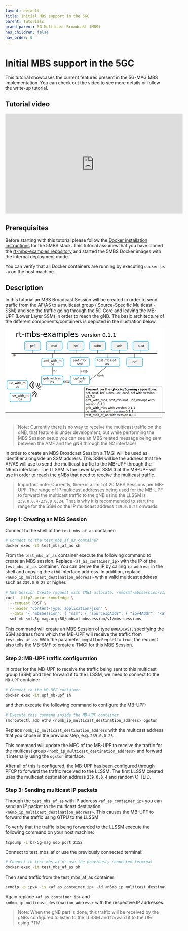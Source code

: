 ```yaml
---
layout: default
title: Initial MBS support in the 5GC
parent: Tutorials
grand_parent: 5G Multicast Broadcast (MBS)
has_children: false
nav_order: 0
---
```


# Initial MBS support in the 5GC

This tutorial showcases the current features present in the 5G-MAG MBS implementation. You can check out the video to
see more details or follow the write-up tutorial.

## Tutorial video

<iframe width="560" height="315" src="https://www.youtube.com/embed/lJh2F0xXxpE?si=qtvABXQwNoHkaveH" title="YouTube video player" frameborder="0" allow="accelerometer; autoplay; clipboard-write; encrypted-media; gyroscope; picture-in-picture; web-share" referrerpolicy="strict-origin-when-cross-origin" allowfullscreen></iframe>

## Prerequisites

Before starting with this tutorial please follow
the [Docker installation instructions](https://github.com/5G-MAG/rt-mbs-examples) for the
5MBS stack. This tutorial assumes that you have cloned
the [rt-mbs-examples repository](https://github.com/5G-MAG/rt-mbs-examples) and started the 5MBS Docker images with the
internal deployment mode.

You can verify that all Docker containers are running by executing `docker ps -a` on the host machine.

## Description

In this tutorial an MBS Broadcast Session will be created in order to send traffic from the AF/AS to a multicast group (
Source-Specific Multicast - SSM) and see the traffic going through the 5G Core and leaving the MB-UPF (Lower Layer SSM) in order to reach the gNB. The basic
architecture of the different components/containers is depicted in the illustration below.

![5GUC Playback](../../../assets/images/5mbs/mbs-architecture-tutorial.png)

> Note: Currently there is no way to receive the multicast traffic on the gNB, that feature is under development, but
> while performing the MBS Session setup you can see an MBS related message being sent between the AMF and the gNB
> through the N2 interface!

In order to create an MBS Broadcast Session a TMGI will be used as identifier alongside an SSM address. This SSM will be the address that the AF/AS will use to send the multicast traffic to the MB-UPF through the N6mb interface. The LLSSM is the lower layer SSM that the MB-UPF will use in order to reach the gNBs that need to receive the
multicast traffic.

> Important note: Currently, there is a limit of 20 MBS Sessions per MB-UPF. The range of IP multicast addresses being used for the MB-UPF to forward the multicast traffic to the gNB using the LLSSM is `239.0.0.4-239.0.0.24`. That is why it is recommended to start the range for the SSM on the IP multicast address `239.0.0.25` onwards.

### Step 1: Creating an MBS Session

Connect to the shell of the `test_mbs_af_as` container:

```bash
# Connect to the test_mbs_af_as container
docker exec -it test_mbs_af_as sh
```

From the `test_mbs_af_as` container execute the following command to create an MBS session.
Replace `<af_as_container_ip>` with the IP of the `test_mbs_af_as` container. You can derive the IP by
calling `ip address` in the shell and copying the `eth0` interface address. In addition,
replace `<n6mb_ip_multicast_destination_address>`  with a valid multicast address such as `239.0.0.25` or higher.

```bash
# MBS Session Create request with TMGI allocate: /nmbsmf-mbssession/v1/mbs-sessions with multicast source
curl --http2-prior-knowledge \
  --request POST \
  --header "Content-Type: application/json" \
  --data '{ "mbsSession": { "ssm": { "sourceIpAddr": { "ipv4Addr": "<af_as_container_ip>" }, "destIpAddr": { "ipv4Addr": "<n6mb_ip_multicast_destination_address>" } },"tmgiAllocReq": true, "serviceType":"BROADCAST" } }' \
  smf-mb-smf.5g-mag.org:80/nmbsmf-mbssession/v1/mbs-sessions
```

This command will create an MBS Session of type `BROADCAST`, specifying the SSM address from which the MB-UPF will
receive the traffic from `test_mbs_af_as`. With the parameter `tmgiAllocReq` set to `true`, the request also tells the
MB-SMF
to create a TMGI for this MBS Session.

### Step 2: MB-UPF traffic configuration

In order for the MB-UPF to receive the traffic being sent to this multicast group (SSM) and then forward it to the
LLSSM, we need to connect to the `MB-UPF` container

```bash
# Connect to the MB-UPF container
docker exec -it upf_mb-upf sh
```

and then execute the following command to configure the MB-UPF:

```bash
# Execute this command inside the MB-UPF container
smcroutectl add eth0 <n6mb_ip_multicast_destination_address> ogstun
```

Replace `n6mb_ip_multicast_destination_address` with the multicast address that you chose in the previous step,
e.g. `239.0.0.25`.

This command will update the MFC of the MB-UPF to receive the traffic for the multicast
group `<n6mb_ip_multicast_destination_address>` and forward it internally using the `ogstun` interface.

After all of this is configured, the MB-UPF has been configured through PFCP to forward the traffic received to the
LLSSM. The first LLSSM created uses the multicast destination address `239.0.0.4` and random C-TEID.

### Step 3: Sending multicast IP packets

Through the `test_mbs_af_as` with IP address `<af_as_container_ip>` you can send an IP packet to the multicast
destination `<n6mb_ip_multicast_destination_address>`. This causes the MB-UPF to forward the traffic using GTPU to the
LLSSM

To verify that the traffic is being forwarded to the LLSSM execute the following command on your host machine:

```bash
tcpdump -i br-5g-mag udp port 2152
```

Connect to test_mbs_af or use the previously connected terminal:

```bash
# Connect to test_mbs_af or use the previously connected terminal
docker exec -it test_mbs_af_as sh
```

Then send traffic from the test_mbs_af_as container:

```bash
sendip -p ipv4 -is <af_as_container_ip> -id <n6mb_ip_multicast_destination_address> upf-mb-upf.5g-mag.org
```

Again replace `<af_as_container_ip>` and `<n6mb_ip_multicast_destination_address>` with the respective IP addresses.

> Note: When the gNB part is done, this traffic will be received by the gNBs configured to listen to the LLSSM and
> forward it to the UEs using PTM.
